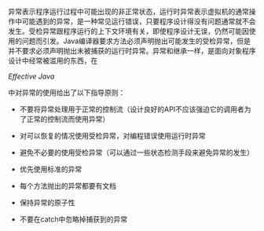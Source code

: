 异常表示程序运行过程中可能出现的非正常状态，运行时异常表示虚拟机的通常操作中可能遇到的异常，是一种常见运行错误，只要程序设计得没有问题通常就不会发生。受检异常跟程序运行的上下文环境有关，即使程序设计无误，仍然可能因使用的问题而引发。Java编译器要求方法必须声明抛出可能发生的受检异常，但是并不要求必须声明抛出未被捕获的运行时异常。异常和继承一样，是面向对象程序设计中经常被滥用的东西，在

_Effective Java_

中对异常的使用给出了以下指导原则：

* 不要将异常处理用于正常的控制流（设计良好的API不应该强迫它的调用者为了正常的控制流而使用异常）

* 对可以恢复的情况使用受检异常，对编程错误使用运行时异常

* 避免不必要的使用受检异常（可以通过一些状态检测手段来避免异常的发生）

* 优先使用标准的异常

* 每个方法抛出的异常都要有文档

* 保持异常的原子性

* 不要在catch中忽略掉捕获到的异常



